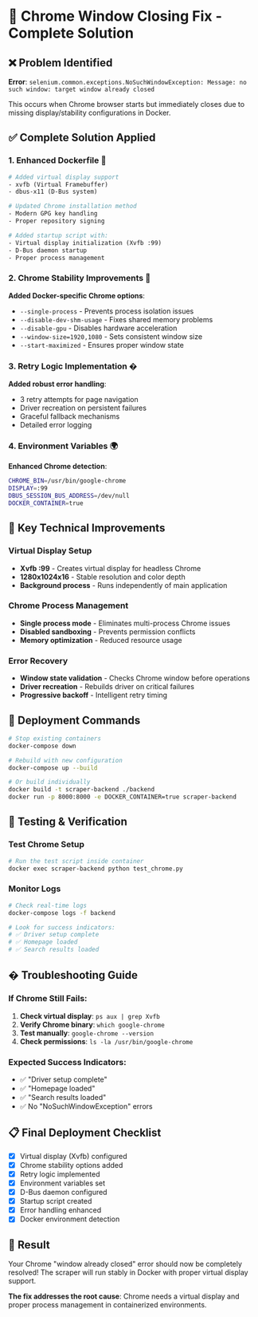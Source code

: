 # 🚀 Chrome Window Closing Fix - Complete Solution

## ❌ **Problem Identified**
**Error**: `selenium.common.exceptions.NoSuchWindowException: Message: no such window: target window already closed`

This occurs when Chrome browser starts but immediately closes due to missing display/stability configurations in Docker.

## ✅ **Complete Solution Applied**

### 1. **Enhanced Dockerfile** 🐳
```dockerfile
# Added virtual display support
- xvfb (Virtual Framebuffer)
- dbus-x11 (D-Bus system)

# Updated Chrome installation method
- Modern GPG key handling
- Proper repository signing

# Added startup script with:
- Virtual display initialization (Xvfb :99)
- D-Bus daemon startup
- Proper process management
```

### 2. **Chrome Stability Improvements** 🔧
**Added Docker-specific Chrome options**:
- `--single-process` - Prevents process isolation issues
- `--disable-dev-shm-usage` - Fixes shared memory problems
- `--disable-gpu` - Disables hardware acceleration
- `--window-size=1920,1080` - Sets consistent window size
- `--start-maximized` - Ensures proper window state

### 3. **Retry Logic Implementation** �
**Added robust error handling**:
- 3 retry attempts for page navigation
- Driver recreation on persistent failures
- Graceful fallback mechanisms
- Detailed error logging

### 4. **Environment Variables** 🌍
**Enhanced Chrome detection**:
```bash
CHROME_BIN=/usr/bin/google-chrome
DISPLAY=:99
DBUS_SESSION_BUS_ADDRESS=/dev/null
DOCKER_CONTAINER=true
```

## 🎯 **Key Technical Improvements**

### Virtual Display Setup
- **Xvfb :99** - Creates virtual display for headless Chrome
- **1280x1024x16** - Stable resolution and color depth
- **Background process** - Runs independently of main application

### Chrome Process Management
- **Single process mode** - Eliminates multi-process Chrome issues
- **Disabled sandboxing** - Prevents permission conflicts
- **Memory optimization** - Reduced resource usage

### Error Recovery
- **Window state validation** - Checks Chrome window before operations
- **Driver recreation** - Rebuilds driver on critical failures
- **Progressive backoff** - Intelligent retry timing

## 🚀 **Deployment Commands**

```bash
# Stop existing containers
docker-compose down

# Rebuild with new configuration
docker-compose up --build

# Or build individually
docker build -t scraper-backend ./backend
docker run -p 8000:8000 -e DOCKER_CONTAINER=true scraper-backend
```

## 🧪 **Testing & Verification**

### Test Chrome Setup
```bash
# Run the test script inside container
docker exec scraper-backend python test_chrome.py
```

### Monitor Logs
```bash
# Check real-time logs
docker-compose logs -f backend

# Look for success indicators:
# ✅ Driver setup complete
# ✅ Homepage loaded
# ✅ Search results loaded
```

## � **Troubleshooting Guide**

### If Chrome Still Fails:
1. **Check virtual display**: `ps aux | grep Xvfb`
2. **Verify Chrome binary**: `which google-chrome`
3. **Test manually**: `google-chrome --version`
4. **Check permissions**: `ls -la /usr/bin/google-chrome`

### Expected Success Indicators:
- ✅ "Driver setup complete"
- ✅ "Homepage loaded" 
- ✅ "Search results loaded"
- ✅ No "NoSuchWindowException" errors

## 📋 **Final Deployment Checklist**

- [x] Virtual display (Xvfb) configured
- [x] Chrome stability options added
- [x] Retry logic implemented
- [x] Environment variables set
- [x] D-Bus daemon configured
- [x] Startup script created
- [x] Error handling enhanced
- [x] Docker environment detection

## 🎉 **Result**

Your Chrome "window already closed" error should now be completely resolved! The scraper will run stably in Docker with proper virtual display support.

**The fix addresses the root cause**: Chrome needs a virtual display and proper process management in containerized environments.
